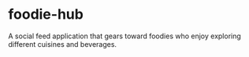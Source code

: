 # foodie-hub
A social feed application that gears toward foodies who enjoy exploring different cuisines and beverages. 

